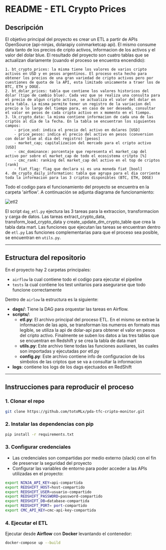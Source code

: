 # README - ETL Crypto Prices


## Descripción

El objetivo principal del proyecto es crear un ETL a partir de APIs OpenSource (api-ninjas, dolarapiy coinmarketcap api). El mismo consume data tanto de los precios de cripto activos, informacion de los activos y el valor del dolar blue. El resultado del proyecto son cuatro tablas que se actualizan diariamente (cuando el proceso se encuentra encendido):

    1. bt_crypto_prices: la misma tiene los valores de varios cripto activos en USD y en pesos argentinos. El proceso esta hecho para obtener los precios de una gran variedad de cripto activos pero por cuestiones de quota de la API, esta limitado unicamente a traer los de BTC, ETH y DOGE.
    2. bt_dolar_prices: tabla que contiene los valores historicos del dolar (tipo de cambio blue). Cada vez que se realiza una consulta para el precio de algun cripto activo, se actualiza el valor del dolar en esta tabla. La misma permite tener un registro de la variacion del precio a lo largo del tiempo para, en caso de ser deseado, consultar el valor en pesos de cada cripto activo en x momento en el tiempo.
    3. lk_crypto_data: la misma contiene informacion de cada una de las criptos al dia de la fecha. En la tabla se encuentran los siguientes campos: 
        - price_usd: indica el precio del activo en dolares [USD]
        - price_pesos: indica el precio del activo en pesos (conversion con dolar blue al dia del registro) [pesos]
        - market_cap; capitalizacion del mercado para el cripto activo [USD]
        - cmc_dominance: porcentaje que representa el market_cap del activo por sobre el market_cap de todo el ecosistema critpto [%]
        - cmc_rank: ranking del market_cap del activo en el top de criptos [rank]
        - fiat_flag: flag que declara si es una moneda fiat [bool]
    4. dm_crypto_daily_information: tabla que agrupa para el dia corriente toda la informacion para las 3 criptos disponibles (BTC, ETH, DOGE)

Todo el codigo para el funcionamiento del proyecto se encuentra en la carpeta 'airflow'.
A continuación se adjunta diagrama de funcionamiento:

![etl2](https://github.com/user-attachments/assets/aa92b7d2-864f-4bac-8f32-7e2af2ab7497)

El script `dag_etl.py` ejectura las 3 tareas para la extraccion, transformacion y carga de datos. Las tareas extract_crypto_data, transform_load_crypto_data y create_update_dm_crypto_table que crea la tabla data mart. Las funciones que ejecutan las tareas se encuentran dentro de `etl.py` Las funciones complementarias para que el proceso sea posible, se encuentran en `utils.py`.


---

## Estructura del repositorio

En el proyecto hay 2 carpetas principales:
- `airflow` la cual contiene todo el codigo para ejecutar el pipeline
- `tests` la cual contiene los test unitarios para asegurarse que todo funcione correctamente

Dentro de `airlow` la estructura es la siguiente:

- **dags/**: Tiene la DAG para orquestar las tareas en Airflow.
- **scripts/**:
  - **etl.py**: El archivo principal del proceso ETL. En el mismo se extrae la informacion de las apis, se transforman los numeros en formato mas legible, se utiliza la api de dolar-api para obtener el valor en pesos del cripto activo. Finalmente se suben los datos a las tres tablas que se encuentran en Redshift y se crea la tabla de data mart
  - **utils.py**: Este archivo tiene todas las funciones auxiliares, las cuales son importadas y ejecutadas por etl.py
  - **config.py**: Este archivo contiene info de configuracion de los simbolos de las criptos que se va a consultar la informacion
- **logs**: contiene los logs de los dags ejectuados en RedShift
---


## Instrucciones para reproducir el proceso

### 1. Clonar el repo

```bash
git clone https://github.com/totoMLx/pda-tfc-cripto-monitor.git
```

### 2. Instalar las dependencias con pip

```bash
pip install -r requirements.txt
```

### 3. Configurar credenciales

- Las credenciales son compartidas por medio externo (slack) con el fin de preservar la seguridad del proyecto
- Configurar las variables de entorno para poder acceder a las APIs utilizadas en el proyecto:

```bash
export NINJA_API_KEY=api-compartida
export REDSHIFT_HOST=host-compartido
export REDSHIFT_USER=usuario-compartido
export REDSHIFT_PASSWORD=password-compartido
export REDSHIFT_DB=database-compartida
export REDSHIFT_PORT= port-compartido
export CMC_API_KEY=cmc-api-key-compartida
```

### 4. Ejecutar el ETL

Ejecutar desde **Airflow** con **Docker** levantando el contenedor:

```bash
docker-compose up --build
```
